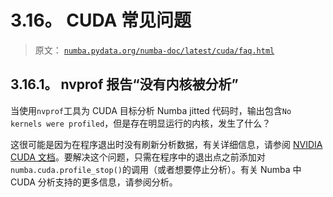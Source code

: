 # 3.16。 CUDA 常见问题

> 原文： [`numba.pydata.org/numba-doc/latest/cuda/faq.html`](http://numba.pydata.org/numba-doc/latest/cuda/faq.html)

## 3.16.1。 nvprof 报告“没有内核被分析”

当使用`nvprof`工具为 CUDA 目标分析 Numba jitted 代码时，输​​出包含`No kernels were profiled`，但是存在明显运行的内核，发生了什么？

这很可能是因为在程序退出时没有刷新分析数据，有关详细信息，请参阅 [NVIDIA CUDA 文档](http://docs.nvidia.com/cuda/profiler-users-guide/#flush-profile-data)。要解决这个问题，只需在程序中的退出点之前添加对`numba.cuda.profile_stop()`的调用（或者想要停止分析）。有关 Numba 中 CUDA 分析支持的更多信息，请参阅分析。